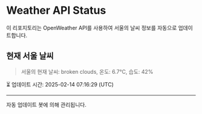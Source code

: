
# Weather API Status

이 리포지토리는 OpenWeather API를 사용하여 서울의 날씨 정보를 자동으로 업데이트합니다.

## 현재 서울 날씨
> 서울의 현재 날씨: broken clouds, 온도: 6.7°C, 습도: 42%

⏳ 업데이트 시간: 2025-02-14 07:16:29 (UTC)

---
자동 업데이트 봇에 의해 관리됩니다.
